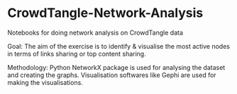# CrowdTangle-Network-Analysis
Notebooks for doing network analysis on CrowdTangle data

Goal: The aim of the exercise is to identify & visualise the most active nodes in terms of links sharing or top content sharing. 

Methodology: Python NetworkX package is used for analysing the dataset and creating the graphs. Visualisation softwares like Gephi are used for making the visualisations. 
